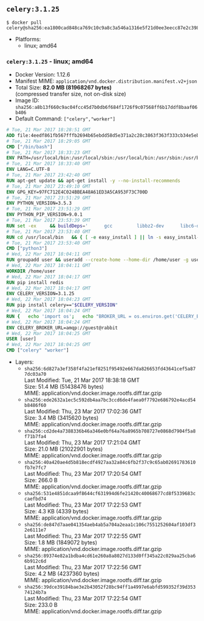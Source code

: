 ## `celery:3.1.25`

```console
$ docker pull celery@sha256:ea1800cad848ca769c10c9a8c3a546a1316e5f21d0ee3eecc87e2c398811210e
```

-	Platforms:
	-	linux; amd64

### `celery:3.1.25` - linux; amd64

-	Docker Version: 1.12.6
-	Manifest MIME: `application/vnd.docker.distribution.manifest.v2+json`
-	Total Size: **82.0 MB (81968267 bytes)**  
	(compressed transfer size, not on-disk size)
-	Image ID: `sha256:a8b13f660c9ac04fcc45d7b0db6f684f1726f9c07568ff6b17ddf8baaf06b406`
-	Default Command: `["celery","worker"]`

```dockerfile
# Tue, 21 Mar 2017 18:28:51 GMT
ADD file:4eedf861fb567fffb2694b65ebdd58d5e371a2c28c3863f363f333cb34e5eb7b in / 
# Tue, 21 Mar 2017 18:29:05 GMT
CMD ["/bin/bash"]
# Tue, 21 Mar 2017 18:33:23 GMT
ENV PATH=/usr/local/bin:/usr/local/sbin:/usr/local/bin:/usr/sbin:/usr/bin:/sbin:/bin
# Tue, 21 Mar 2017 18:33:40 GMT
ENV LANG=C.UTF-8
# Tue, 21 Mar 2017 23:42:40 GMT
RUN apt-get update && apt-get install -y --no-install-recommends 		ca-certificates 		libgdbm3 		libsqlite3-0 		libssl1.0.0 	&& rm -rf /var/lib/apt/lists/*
# Tue, 21 Mar 2017 23:49:10 GMT
ENV GPG_KEY=97FC712E4C024BBEA48A61ED3A5CA953F73C700D
# Tue, 21 Mar 2017 23:51:29 GMT
ENV PYTHON_VERSION=3.5.3
# Tue, 21 Mar 2017 23:51:29 GMT
ENV PYTHON_PIP_VERSION=9.0.1
# Tue, 21 Mar 2017 23:53:39 GMT
RUN set -ex 	&& buildDeps=' 		gcc 		libbz2-dev 		libc6-dev 		libgdbm-dev 		liblzma-dev 		libncurses-dev 		libreadline-dev 		libsqlite3-dev 		libssl-dev 		make 		tcl-dev 		tk-dev 		wget 		xz-utils 		zlib1g-dev 	' 	&& apt-get update && apt-get install -y $buildDeps --no-install-recommends && rm -rf /var/lib/apt/lists/* 		&& wget -O python.tar.xz "https://www.python.org/ftp/python/${PYTHON_VERSION%%[a-z]*}/Python-$PYTHON_VERSION.tar.xz" 	&& wget -O python.tar.xz.asc "https://www.python.org/ftp/python/${PYTHON_VERSION%%[a-z]*}/Python-$PYTHON_VERSION.tar.xz.asc" 	&& export GNUPGHOME="$(mktemp -d)" 	&& gpg --keyserver ha.pool.sks-keyservers.net --recv-keys "$GPG_KEY" 	&& gpg --batch --verify python.tar.xz.asc python.tar.xz 	&& rm -r "$GNUPGHOME" python.tar.xz.asc 	&& mkdir -p /usr/src/python 	&& tar -xJC /usr/src/python --strip-components=1 -f python.tar.xz 	&& rm python.tar.xz 		&& cd /usr/src/python 	&& ./configure 		--enable-loadable-sqlite-extensions 		--enable-shared 	&& make -j$(nproc) 	&& make install 	&& ldconfig 		&& if [ ! -e /usr/local/bin/pip3 ]; then : 		&& wget -O /tmp/get-pip.py 'https://bootstrap.pypa.io/get-pip.py' 		&& python3 /tmp/get-pip.py "pip==$PYTHON_PIP_VERSION" 		&& rm /tmp/get-pip.py 	; fi 	&& pip3 install --no-cache-dir --upgrade --force-reinstall "pip==$PYTHON_PIP_VERSION" 	&& [ "$(pip list |tac|tac| awk -F '[ ()]+' '$1 == "pip" { print $2; exit }')" = "$PYTHON_PIP_VERSION" ] 		&& find /usr/local -depth 		\( 			\( -type d -a -name test -o -name tests \) 			-o 			\( -type f -a -name '*.pyc' -o -name '*.pyo' \) 		\) -exec rm -rf '{}' + 	&& apt-get purge -y --auto-remove $buildDeps 	&& rm -rf /usr/src/python ~/.cache
# Tue, 21 Mar 2017 23:53:40 GMT
RUN cd /usr/local/bin 	&& { [ -e easy_install ] || ln -s easy_install-* easy_install; } 	&& ln -s idle3 idle 	&& ln -s pydoc3 pydoc 	&& ln -s python3 python 	&& ln -s python3-config python-config
# Tue, 21 Mar 2017 23:53:40 GMT
CMD ["python3"]
# Wed, 22 Mar 2017 18:04:11 GMT
RUN groupadd user && useradd --create-home --home-dir /home/user -g user user
# Wed, 22 Mar 2017 18:04:11 GMT
WORKDIR /home/user
# Wed, 22 Mar 2017 18:04:17 GMT
RUN pip install redis
# Wed, 22 Mar 2017 18:04:17 GMT
ENV CELERY_VERSION=3.1.25
# Wed, 22 Mar 2017 18:04:23 GMT
RUN pip install celery=="$CELERY_VERSION"
# Wed, 22 Mar 2017 18:04:24 GMT
RUN { 	echo 'import os'; 	echo "BROKER_URL = os.environ.get('CELERY_BROKER_URL', 'amqp://')"; } > celeryconfig.py
# Wed, 22 Mar 2017 18:04:24 GMT
ENV CELERY_BROKER_URL=amqp://guest@rabbit
# Wed, 22 Mar 2017 18:04:25 GMT
USER [user]
# Wed, 22 Mar 2017 18:04:25 GMT
CMD ["celery" "worker"]
```

-	Layers:
	-	`sha256:6d827a3ef358f4fa21ef8251f95492e667da826653fd43641cef5a877dc03a70`  
		Last Modified: Tue, 21 Mar 2017 18:38:18 GMT  
		Size: 51.4 MB (51438476 bytes)  
		MIME: application/vnd.docker.image.rootfs.diff.tar.gzip
	-	`sha256:ede2632a1ec5c592db4aa7bc3ccd6de4faea0f7792e686792e4acd54b8486f60`  
		Last Modified: Thu, 23 Mar 2017 17:02:36 GMT  
		Size: 3.4 MB (3415620 bytes)  
		MIME: application/vnd.docker.image.rootfs.diff.tar.gzip
	-	`sha256:cd2de4a7388336b46a346e0bf64a76a8965b708727e0868d7904f5a8f71b7fa4`  
		Last Modified: Thu, 23 Mar 2017 17:21:04 GMT  
		Size: 21.0 MB (21022901 bytes)  
		MIME: application/vnd.docker.image.rootfs.diff.tar.gzip
	-	`sha256:40a420ae4d5b818ecdf4927aa32a84c6fb2f37c9c65ab02691783610fb7e7fc7`  
		Last Modified: Thu, 23 Mar 2017 17:20:54 GMT  
		Size: 266.0 B  
		MIME: application/vnd.docker.image.rootfs.diff.tar.gzip
	-	`sha256:531e4851dcaa9f8644cf631994d6fe21420c40068677cd8f5339683ccaefbd74`  
		Last Modified: Thu, 23 Mar 2017 17:22:53 GMT  
		Size: 4.3 KB (4339 bytes)  
		MIME: application/vnd.docker.image.rootfs.diff.tar.gzip
	-	`sha256:de847d7aae041354aeb4ab5a704a2eaa1c106c7551252604af103df32e6111e7`  
		Last Modified: Thu, 23 Mar 2017 17:22:55 GMT  
		Size: 1.8 MB (1849072 bytes)  
		MIME: application/vnd.docker.image.rootfs.diff.tar.gzip
	-	`sha256:89374e82a1bdba4cd61e260a8a8027d133d0ff345a22c029aa25cba66b912c6d`  
		Last Modified: Thu, 23 Mar 2017 17:22:56 GMT  
		Size: 4.2 MB (4237360 bytes)  
		MIME: application/vnd.docker.image.rootfs.diff.tar.gzip
	-	`sha256:39dce39184bae3e2b43052f28bc94ff1a4997e6abfd599352f39d35374124b7a`  
		Last Modified: Thu, 23 Mar 2017 17:22:54 GMT  
		Size: 233.0 B  
		MIME: application/vnd.docker.image.rootfs.diff.tar.gzip

